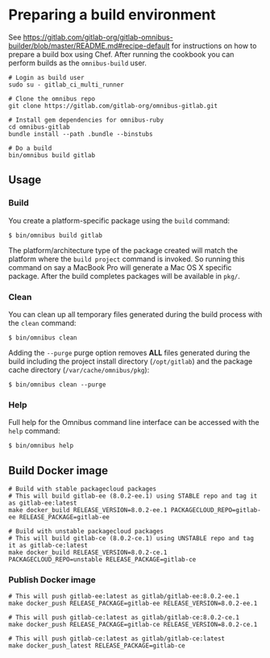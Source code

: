 # Preparing a build environment

See
https://gitlab.com/gitlab-org/gitlab-omnibus-builder/blob/master/README.md#recipe-default
for instructions on how to prepare a build box using Chef. After running the
cookbook you can perform builds as the `omnibus-build` user.

```shell
# Login as build user
sudo su - gitlab_ci_multi_runner

# Clone the omnibus repo
git clone https://gitlab.com/gitlab-org/omnibus-gitlab.git

# Install gem dependencies for omnibus-ruby
cd omnibus-gitlab
bundle install --path .bundle --binstubs

# Do a build
bin/omnibus build gitlab
```

## Usage

### Build

You create a platform-specific package using the `build` command:

```shell
$ bin/omnibus build gitlab
```

The platform/architecture type of the package created will match the platform
where the `build project` command is invoked. So running this command on say a
MacBook Pro will generate a Mac OS X specific package. After the build
completes packages will be available in `pkg/`.

### Clean

You can clean up all temporary files generated during the build process with
the `clean` command:

```shell
$ bin/omnibus clean
```

Adding the `--purge` purge option removes __ALL__ files generated during the
build including the project install directory (`/opt/gitlab`) and
the package cache directory (`/var/cache/omnibus/pkg`):

```shell
$ bin/omnibus clean --purge
```

### Help

Full help for the Omnibus command line interface can be accessed with the
`help` command:

```shell
$ bin/omnibus help
```

## Build Docker image

```shell
# Build with stable packagecloud packages
# This will build gitlab-ee (8.0.2-ee.1) using STABLE repo and tag it as gitlab-ee:latest
make docker_build RELEASE_VERSION=8.0.2-ee.1 PACKAGECLOUD_REPO=gitlab-ee RELEASE_PACKAGE=gitlab-ee

# Build with unstable packagecloud packages
# This will build gitlab-ce (8.0.2-ce.1) using UNSTABLE repo and tag it as gitlab-ce:latest
make docker_build RELEASE_VERSION=8.0.2-ce.1 PACKAGECLOUD_REPO=unstable RELEASE_PACKAGE=gitlab-ce
```

### Publish Docker image

```shell
# This will push gitlab-ee:latest as gitlab/gitlab-ee:8.0.2-ee.1
make docker_push RELEASE_PACKAGE=gitlab-ee RELEASE_VERSION=8.0.2-ee.1

# This will push gitlab-ce:latest as gitlab/gitlab-ce:8.0.2-ce.1
make docker_push RELEASE_PACKAGE=gitlab-ce RELEASE_VERSION=8.0.2-ce.1

# This will push gitlab-ce:latest as gitlab/gitlab-ce:latest
make docker_push_latest RELEASE_PACKAGE=gitlab-ce
```
